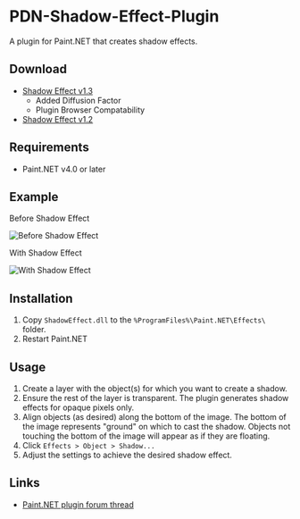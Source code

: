# PDN-Shadow-Effect-Plugin
A plugin for Paint.NET that creates shadow effects.

## Download
* [Shadow Effect v1.3](http://ryanr23.github.io/PDN-Shadow-Effect-Plugin/downloads/ShadowEffect_1_3.zip) 
  * Added Diffusion Factor
  * Plugin Browser Compatability
* [Shadow Effect v1.2](http://ryanr23.github.io/PDN-Shadow-Effect-Plugin/downloads/ShadowEffect_1_2.zip)

## Requirements
* Paint.NET v4.0 or later

## Example
Before Shadow Effect

![Before Shadow Effect](http://ryanr23.github.io/PDN-Shadow-Effect-Plugin/images/v4_0_before_shadow.png)

With Shadow Effect

![With Shadow Effect](http://ryanr23.github.io/PDN-Shadow-Effect-Plugin/images/v4_0_with_shadow.png)

## Installation

1. Copy `ShadowEffect.dll` to the `%ProgramFiles%\Paint.NET\Effects\` folder.
2. Restart Paint.NET

## Usage

1. Create a layer with the object(s) for which you want to create a shadow.
2. Ensure the rest of the layer is transparent.  The plugin generates shadow effects for opaque pixels only.
3. Align objects (as desired) along the bottom of the image.  The bottom of the image represents "ground" on which to cast the shadow.  Objects not touching the bottom of the image will appear as if they are floating.
4. Click `Effects > Object > Shadow...`
5. Adjust the settings to achieve the desired shadow effect.

## Links

* [Paint.NET plugin forum thread](http://forums.getpaint.net/index.php?showtopic=1900)
